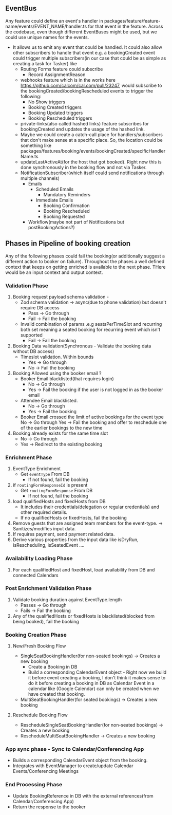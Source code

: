 ## EventBus
Any feature could define an event's handler in packages/feature/feature-name/events/EVENT_NAME/handler.ts for that event in the feature. Across the codebase, even though different EventBuses might be used, but we could use unique names for the events.
 - It allows  us to emit any event that could be handled. It could also allow other subscribers to handle that event 
    e.g. a bookingCreated event could trigger multiple subscribers(in our case that could be as simple as creating a task for Tasker) like
    - Routing Forms feature could subscribe
       - Record AssignmentReason
    - webhooks feature which is in the works here https://github.com/calcom/cal.com/pull/23247, would subscribe to the bookingCreated/bookingRescheduled events to trigger the following:
         - No Show triggers
         - Booking Created triggers
         - Booking Updated triggers
         - Booking Rescheduled triggers
    - private-links(also called hashed links) feature subscribes for bookingCreated and updates the usage of the hashed link.
    - Maybe we could create a catch-call place for handlers/subscribers that don't make sense at a specific place. So, the location could be something like packages/features/booking/events/bookingCreated/specificHandlerName.ts
    - updateLastActiveAt(for the host that got booked). Right now this is done synchronously in the booking flow and not via Tasker.
    - NotificationSubscriber(which itself could send notifications through multiple channels)
        - Emails
            - Scheduled Emails
                - Mandatory Reminders
            - Immediate Emails
                - Booking Confirmation
                - Booking Rescheduled
                - Booking Requested
        - Workflow(maybe not part of Notifications but postBookingActions?)


## Phases in Pipeline of booking creation
Any of the following phases could fail the booking(or additionally suggest a different action to booker on failure). Throughout the phases a well defined context that keeps on getting enriched is available to the next phase. THere would be an input context and output context.

### Validation Phase
1. Booking request payload schema validation - 
     - Zod schema validation -> async(due to phone validation) but doesn't require DB access
        - Pass -> Go through
        - Fail -> Fail the booking
     - Invalid combination of params .e.g seatsPerTimeSlot and recurring both set meaning a seated booking for recurring event which isn't supported
        - Fail -> Fail the booking
2. Booking Data validation(Synchronous - Validate the booking data without DB access)
    - Timeslot validation. Within bounds
        - Yes -> Go through
        - No -> Fail the booking
3. Booking Allowed using the booker email ?
    - Booker Email blacklisted(that requires login)
        - No -> Go through
        - Yes -> Fail the booking if the user is not logged in as the booker email
    - Attendee Email blacklisted.
        - No -> Go through
        - Yes -> Fail the booking
    - Booker Email crossed the limit of active bookings for the event type
        No -> Go through
        Yes -> Fail the booking and offer to reschedule one of the earlier bookings to the new time
4. Booking already exists for the same time slot
    - No -> Go through
    - Yes -> Redirect to the existing booking

### Enrichment Phase
1. EventType Enrichment
    - Get `eventType` From DB
        - If not found, fail the booking
2. if `routingFormResponseId` is present
    - Get `routingFormResponse` From DB
        - If not found, fail the booking
3. load qualifiedHosts and fixedHosts from DB
   - It includes their credentials(delegation or regular credentials) and other required details.
   - If no qualifiedHosts or fixedHosts, fail the booking
4. Remove guests that are assigned team members for the event-type. -> Sanitizes/modifies input data.
5. If requires payment, send payment related data.
6. Derive various properties from the input data like isDryRun, isRescheduling, isSeatedEvent ....

### Availability Loading Phase
1. For each qualifiedHost and fixedHost, load availability from DB and connected Calendars

### Post Enrichment Validation Phase
1. Validate booking duration against EventType.length
    - Passes -> Go through
    - Fails -> Fail the booking
2. Any of the qualifiedHosts or fixedHosts is blacklisted(blocked from being booked), fail the booking

### Booking Creation Phase
1. New/Fresh Booking Flow
    - SingleSeatBookingHandler(for non-seated bookings) -> Creates a new booking
       - Create a Booking in DB
       - Build a corresponding CalendarEvent object - Right now we build it before event creating a booking, I don't think it makes sense to do it before creating a booking in DB as Calendar Event in a calendar like (Google Calendar) can only be created when we have created that booking.
    - MultiSeatBookingHandler(for seated bookings) -> Creates a new booking



2. Reschedule Booking Flow
   - RescheduleSingleSeatBookingHandler(for non-seated bookings) -> Creates a new booking
   - RescheduleMultiSeatBookingHandler -> Creates a new booking


### App sync phase - Sync to Calendar/Conferencing App
- Builds a corresponding CalendarEvent object from the booking.
- Integrates with EventManager to create/update Calendar Events/Conferencing Meetings

### End Processing Phase
- Update BookingReference in DB with the external references(from Calendar/Conferencing App)
- Return the response to the booker

